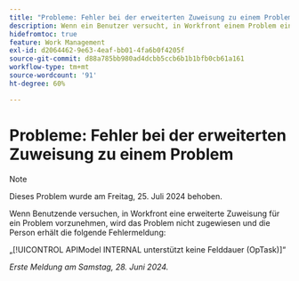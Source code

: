 ```yaml
---
title: "Probleme: Fehler bei der erweiterten Zuweisung zu einem Problem"
description: Wenn ein Benutzer versucht, in Workfront einem Problem eine erweiterte Zuweisung vorzunehmen, wird das Problem nicht zugewiesen und der Benutzer erhält eine Fehlermeldung.
hidefromtoc: true
feature: Work Management
exl-id: d2064462-9e63-4eaf-bb01-4fa6b0f4205f
source-git-commit: d88a785bb980ad4dcbb5ccb6b1b1bfb0cb61a161
workflow-type: tm+mt
source-wordcount: '91'
ht-degree: 60%

---
```


# Probleme: Fehler bei der erweiterten Zuweisung zu einem Problem

>[!NOTE]
>
>Dieses Problem wurde am Freitag, 25. Juli 2024 behoben.

Wenn Benutzende versuchen, in Workfront eine erweiterte Zuweisung für ein Problem vorzunehmen, wird das Problem nicht zugewiesen und die Person erhält die folgende Fehlermeldung:

„[!UICONTROL APIModel INTERNAL unterstützt keine Felddauer (OpTask)]“

_Erste Meldung am Samstag, 28. Juni 2024._
